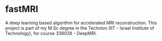 # fastMRI
A deep learning based algorithm for accelerated MRI reconstruction.
This project is part of my M.Sc degree in the Technion (IIT - Israel Institute of Technology), for course 336028 - DeepMRI.

